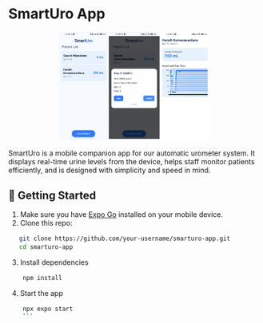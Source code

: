 # SmartUro App

<p align="center">
  <img src="../../images/app.png" alt="SmartUro App Preview" width="60%"/>
</p>

SmartUro is a mobile companion app for our automatic urometer system. It displays real-time urine levels from the device, helps staff monitor patients efficiently, and is designed with simplicity and speed in mind.

## 🚀 Getting Started

1. Make sure you have [Expo Go](https://expo.dev/client) installed on your mobile device.
2. Clone this repo:
```bash
   git clone https://github.com/your-username/smarturo-app.git
   cd smarturo-app
   ```
3. Install dependencies
```bash
    npm install
```
4. Start the app
```bash
    npx expo start
    ```